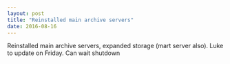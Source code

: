 ```yaml
---
layout: post
title: "Reinstalled main archive servers"
date: 2016-08-16
---
```


Reinstalled main archive servers, expanded storage (mart server also). Luke to update on Friday. Can wait shutdown

